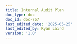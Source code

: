 ```yaml
---
title: Internal Audit Plan
doc_type: doc
doc_id: doc-767
last_edited_date: '2025-05-25'
last_edited_by: Ryan Laird
version: '1.0'
---
```



